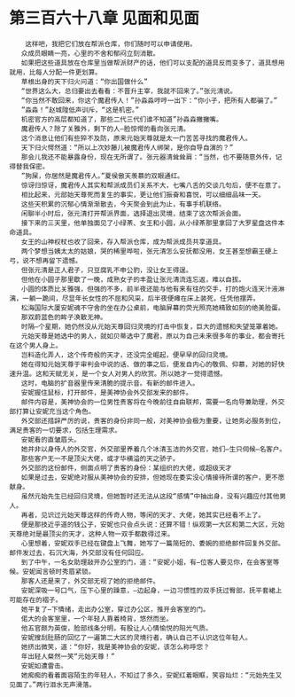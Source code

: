 # 第三百六十八章 见面和见面
        这样吧，我把它们放在帮派仓库，你们随时可以申请使用。
       众成员眼睛一亮，心里的不舍和郁闷立刻消散。
       如果把这些道具放在仓库里当做帮派财产的话，他们可以支配的道具反而变多了，道具想用就用，比每人分配一件更划算。
       草根出身的天下归火问道：“你出国做什么”
       “世界这么大，总归要出去看看：不晋升主宰，我就不回来了。”张元清说。
       “你当然不敢回来，你这个魔君传人！”孙淼淼哼哼一出下：“你小子，把所有人都骗了。”
       ”淼淼！”赵城隍低声训斥，“这是机密。”
       机密官方的高层都知道了，那些二代三代们谁不知道”孙淼淼撇撇嘴。
       魔君传人？除了关雅外，剩下的人―脸惊愕的看向张元清。
       这个消息让他们有些猝不及防，原来元始天尊就是太一门苦苦寻找的魔君传人。
       天下归火愕然道：“所以上次妙藤儿被魔君传人绑架，是你自导自演的？”
       那会儿我还不能暴露身份，现在无所谓了。张元器清耸耸肩：“当然，也不要随意外传，记得替我保密。
       ”狗屎，你居然是魔君传人。”夏侯傲天羡慕的双眼通红。
       惊讶归惊讶，魔君传人其实和帮派成员们关系不大，七嘴八舌的交谈几句后，便不在意了。
       相比起来，元部始天尊死而复生的事实，更让他们振奋和喜悦，可以细细品味一天。
       这些天积累的沉郁心情渐渐散去，今天聚会到此为止，有事手机联络。
       闲聊半小时后，张元清打开帮派界面，选择退出灵境，结束了这次帮派会面。
       接下来的三天里，他单独面见了小绿茶、女王和小圆，从小绿茶那里拿回了大罗星盘这件本命道具。
       女王的山神权杖也收了回来，存入帮派仓库，成为帮派成员共享道具。
       两个梦想当姨太太的姑娘，哭的稀里哗啦，张元清怎么安抚都没用，女王甚至想霸王硬上弓，说不想再留下遗憾。
       但张元清是正人君子，只豆腐乳不申公豹，没让女王得逞。
       但他在小圆子那里歇了一晚，成熟女子的丰盈让张元清流连忘返，难以自拔。
       小圆的体质比关雅强，但强的不多，前半夜还能与他有来有往的交手，打的炮火连天汁液淋漓，一躺一跪间，尽显年长女性的不屈和风采，后半夜便瘫在床上装死，任凭他摆弄。
       松海国际大厦安妮魂不守舍的坐在办公桌前，电脑屏幕的荧光照亮她精致如刻的绝美脸蛋。
       那双蔚蓝色的眸子涣散无神。
       时隔―个星期，她仍然没从元始天尊回归灵境的打击中恢复，巨大的遗憾和失望笼罩着她。
       元始天尊是她选中的男人，就如贝蒂选中了魔君，原以为自己未来很多年的事业，都会寄托在这个男人身上。
       岂料造化弄人，这个传奇般的天才，还没完全崛起，便早早的回归灵境。
       她在得知元始天尊于审判会中说的话、做的事之后，便发自内心的敬佩、仰慕，对她的好快速升温。这和天赋无关，是一个女人对男人的欣赏。所以她才一觉得遗憾。
       这时，电脑的扩音器里传来清脆的提示音。有新的邮件进入。
       安妮握住鼠标，打开邮件，是美神协会外交部发来的邮件。
       邮件内容是，美神协会的一位男性贵客将在今晚前往自由联邦，需要一名向导兼助理，外交部打算让安妮充当这个角色。
       外交部还措辞严厉的说，贵客的身份非同一般，对美神协会极为重要，让她务必服务到位，满足贵客的一切要求，包括生理需求。
       安妮看的直皱眉头。
       她并非以身侍人的外交官，外交部里养着几个冰清玉洁的外交官，她们―生只伺候―名客户。
       那些客户无一不是顶尖大佬，或才华横溢的天之骄子。
       外交部的这份邮件，侧面点明了贵客的身份：某组织的大佬，或超级天才
       如果是过去，安妮绝对服从美神协会的安排，但她现在委实没心情接待所谓的客户，更不愿献身。
       虽然元始先生已经回归灵境，但她暂时还无法从这段“感情”中抽出身，没有兴趣应付其他男人。
       再者，见识过元始天尊这样的传奇人物，等闲的天才、大佬，她其实已经看不上了。
       便是那技近乎道的钱公子，安妮也只会点头说：还算不错！纵观第一大区和第二大区，元始天尊绝对是最顶尖的天才，这种人物一双手都数得过来。
       心里想着，安妮双手已经在键盘上飞舞，她写了一篇简短的、委婉的拒绝邮件回复外交部。邮件发过去，石沉大海，外交部没有任何回应。
       到了中午，一名女助理敲开办公室的门，道：“安妮小姐，有―位客人要见你，在会客室等候。安妮闻言顿时秀眉紧锁。
       那客人还是来了，外交部无视了她的拒绝邮件。
       安妮深吸一号口气，压下心里的躁意，―边起身，一边习惯性的双手抚过臀部，抚平套裙上可能存在的褶子。
       她平复了―下情绪，走出办公室，穿过办公区，推开会客室的门。
       偌大的会客室里，一个年轻人靠着椅背，悠然而坐。
       他五官颇为英俊，脸部线条分明，有股让人心情愉悦的阳光气质。
       安妮搜刮肚肠的回忆了一遍第二大区的灵境行者，确认自己不认识这位年轻人。
       她挤出微笑，道：“你好，我是美神协会的安妮，该怎么称呼您？
       年出轻人粲然一笑“元始天尊！”
       安妮如遭雷击。
       她痴痴的看着面容陌生的年轻人，不知过了多久，安妮红着眼眶，笑容灿烂：“元始先生又见面了。”两行泪水无声滑落。